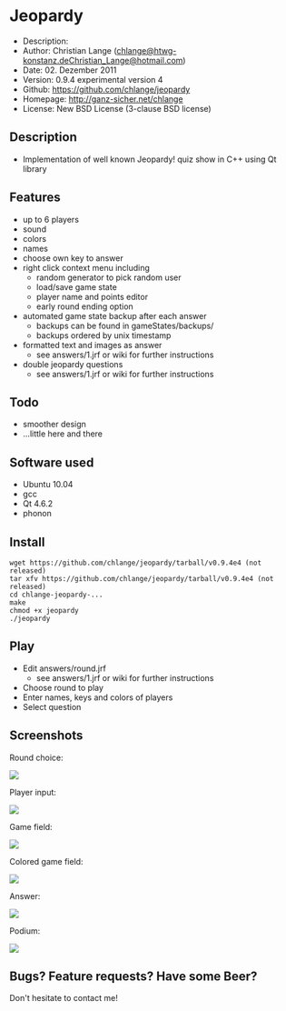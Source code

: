 Jeopardy
========

* Description:	
* Author:	Christian Lange (<chlange@htwg-konstanz.de><Christian_Lange@hotmail.com>)
* Date:		02. Dezember 2011
* Version:	0.9.4 experimental version 4
* Github:	https://github.com/chlange/jeopardy
* Homepage:	http://ganz-sicher.net/chlange
* License:	New BSD License (3-clause BSD license)

Description
-----------

* Implementation of well known Jeopardy! quiz show in C++ using Qt library

Features
--------

* up to 6 players
* sound
* colors
* names
* choose own key to answer
* right click context menu including
	* random generator to pick random user
	* load/save game state
	* player name and points editor
	* early round ending option
* automated game state backup after each answer 
	* backups can be found in gameStates/backups/
	* backups ordered by unix timestamp
* formatted text and images as answer 
	* see answers/1.jrf or wiki for further instructions
* double jeopardy questions 
	* see answers/1.jrf or wiki for further instructions

Todo
----

* smoother design
* ...little here and there

Software used
-------------

* Ubuntu 10.04
* gcc
* Qt 4.6.2
* phonon

Install
-------

	wget https://github.com/chlange/jeopardy/tarball/v0.9.4e4 (not released)
	tar xfv https://github.com/chlange/jeopardy/tarball/v0.9.4e4 (not released)
	cd chlange-jeopardy-...
	make
	chmod +x jeopardy
	./jeopardy

Play
----

* Edit answers/round.jrf
	* see answers/1.jrf or wiki for further instructions
* Choose round to play
* Enter names, keys and colors of players
* Select question

Screenshots
-----------

Round choice:

![](http://i.imgur.com/PdzVW.png)

Player input:

![](http://i.imgur.com/kZTJF.png)

Game field: 

![](http://i.imgur.com/TojZ7.png)

Colored game field:

![](http://i.imgur.com/4kwY6.png)

Answer:

![](http://i.imgur.com/hMVrk.png)

Podium:

![](http://i.imgur.com/lIQgj.png)

Bugs? Feature requests? Have some Beer?
------------------------------------------

Don't hesitate to contact me!
